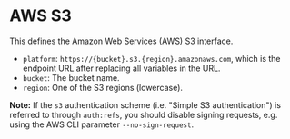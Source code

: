 # AWS S3

This defines the Amazon Web Services (AWS) S3 interface.

- `platform`: `https://{bucket}.s3.{region}.amazonaws.com`,
  which is the endpoint URL after replacing all variables in the URL.
- `bucket`: The bucket name.
- `region`: One of the S3 regions (lowercase).

**Note:** If the `s3` authentication scheme (i.e. "Simple S3 authentication") is referred to through `auth:refs`, you should disable signing requests,
e.g. using the AWS CLI parameter `--no-sign-request`.
